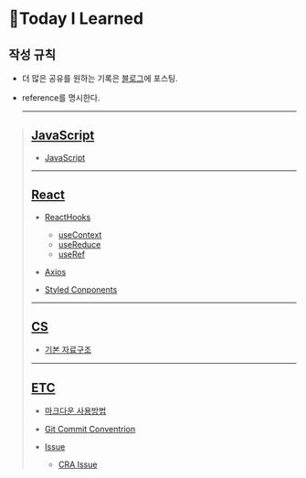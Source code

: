 # 📝Today I Learned

## 작성 규칙

- 더 많은 공유를 원하는 기록은 [블로그](http://s-log.netlify.app/)에 포스팅.
- reference를 명시한다.

  ***

> ## [JavaScript](https://github.com/usgnusmig/TIL/tree/main/JavaScript)
>
> - [JavaScript](https://github.com/usgnusmig/TIL/blob/main/JavaScript/JavaScript.md)
>
> ---
>
> ## [React](https://github.com/usgnusmig/TIL/tree/main/React)
>
> - [ReactHooks](https://github.com/usgnusmig/TIL/blob/main/React/Hooks)
>   - [useContext](https://github.com/usgnusmig/TIL/blob/main/React/Hooks/useContext.md)
>   - [useReduce](https://github.com/usgnusmig/TIL/blob/main/React/Hooks/useReduce.md)
>   - [useRef](https://github.com/usgnusmig/TIL/blob/main/React/Hooks/useRef)
> - [Axios](https://github.com/usgnusmig/TIL/blob/main/React/Axios.md)
>
> - [Styled Conponents](https://github.com/usgnusmig/TIL/blob/main/React/StyledComponents.md)
>
> ---
>
> ## [CS](https://github.com/usgnusmig/TIL/tree/main/CS)
>
> - [기본 자료구조](https://github.com/usgnusmig/TIL/tree/main/CS/DataStructure/Basic.md)
>
> ---
>
> ## [ETC](https://github.com/usgnusmig/TIL/tree/main/ETC)
>
> - [마크다운 사용방법](https://github.com/usgnusmig/TIL/tree/main/ETC/HowToMarkdown.md)
> - [Git Commit Conventrion](https://github.com/usgnusmig/TIL/tree/main/ETC/GitCommitConventrion.md)
>
> - [Issue](https://github.com/usgnusmig/TIL/tree/main/ETC/Issue)
>   - [CRA Issue](https://github.com/usgnusmig/TIL/tree/main/ETC/Issue/CRAIssue.md)

<!-- > ## [Flutter](https://github.com/usgnusmig/TIL/tree/main/Flutter) -->
<!-- > ## [TypeScript](https://github.com/usgnusmig/TIL/tree/main/TypeScript) -->
